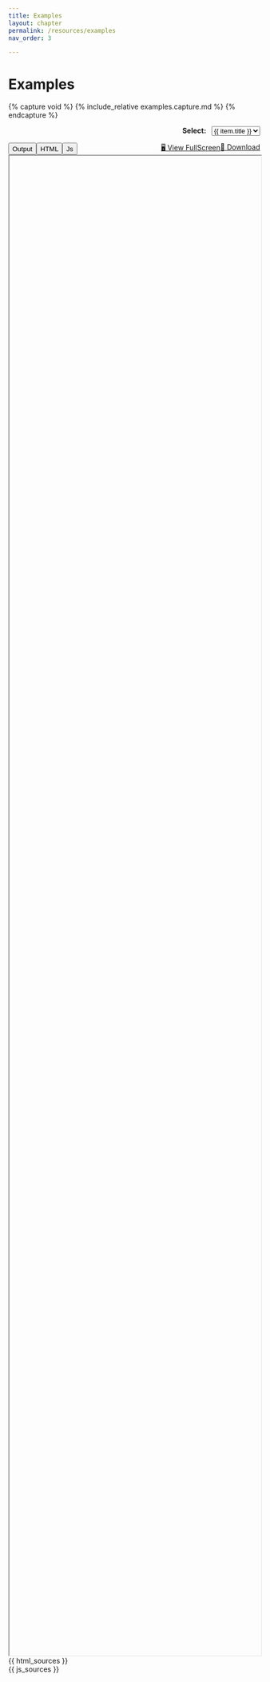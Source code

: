```yaml
---
title: Examples
layout: chapter
permalink: /resources/examples
nav_order: 3

---
```


# Examples

<style>
    .tab-container
    , .tab-container>.tab
    , .tab-container>.tab>.iframe
    {
        margin: 0px;
        padding: 0px;
        border: 0px;
    }

    .example-selector {
        text-align: right;
    }
    .example-selector label {
        font-weight: bold;
            padding-right: .5em;
    }
    .tab_buttons {
        margin-top: 1em;
        display: flex;
        flex-wrap: wrap;
    }
    .tab_buttons .spacer {
        flex-grow: 1;
    }
</style>

{% capture void %}
{% include_relative examples.capture.md %}
{% endcapture %}



<div class="example-selector">
<label for="example_switcher">Select:</label>
<select class="btn" id="example_switcher">
{% for item in site.data.examples %}
    <option
        value="{{ item.url | relative_url }}"
        title="{{ item.details }}"
    >{{ item.title }}</option>
{% endfor %}
</select>
</div>
<div class="tab_buttons">
<button onClick="selectTab('output_view', this)" class="btn" id="firstTabBtn">Output</button>
<button onClick="selectTab('html_source', this)" class="btn">HTML</button>
<button onClick="selectTab('js_source', this)" class="tabbuton btn">Js</button>
<span class="spacer"></span>
<a class="btn" id="fullscreen_link" target=_blank href="">🖥️ View FullScreen</a>
<a id="dld_button" class="btn" href="" download>💾 Download</a>
</div>
<div class="tab_container">
<div class="tab" id="output_view">
<iframe id="example_viewer" style="width:100%; height:75vh" src=""></iframe>
</div>
<div class="tab" id="html_source">
{{ html_sources }}
</div>
<div class="tab" id="js_source">
{{ js_sources }}
</div>
</div>



<script>
    const switcher = document.getElementById("example_switcher");
    const iframe = document.getElementById("example_viewer");
    const fullScreenLnk = document.getElementById("fullscreen_link");
    const dldLnk = document.getElementById("dld_button");
    const sources = document.getElementsByClassName("example-source");
    function updateExample() {
        iframe.src = switcher.value;
        fullScreenLnk.href = switcher.value;
        dldLnk.href = switcher.value;
        document.location.hash = switcher.value;
        for (let i = 0; i < sources.length; i++) {
            if (sources[i].getAttribute("data-source") == switcher.value) {
                sources[i].style.display="block";
            } else {
                sources[i].style.display="none";
            };
        }
    };
    const hashSelection = document.location.hash.slice(1);
    if (
        1 + [...switcher.options]
            .findIndex(
                op=>op.value==hashSelection
            )
    ) {
        switcher.value = hashSelection
    };
    updateExample();
    switcher.addEventListener("change", updateExample);


    const tabs = [...document.getElementsByClassName("tab")];
    let oldButton;
    const selectTab = (tabId, btn)=>tabs.forEach(
        t=>{
            t.hidden=t.id!=tabId;
            if (oldButton) oldButton.classList.toggle("btn-outline");
            if (btn) btn.classList.toggle("btn-outline");
            oldButton = btn;
        }
    );
    document.getElementById("firstTabBtn").click();







</script>
